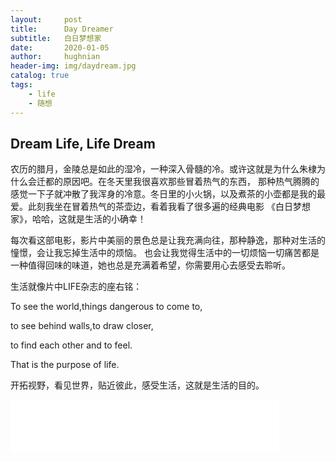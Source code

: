 ```yaml
---
layout:     post   				    
title:      Day Dreamer
subtitle:   白日梦想家
date:       2020-01-05				
author:     hughnian				
header-img: img/daydream.jpg
catalog: true 						
tags:							
    - life
    - 随想
---
```


## Dream Life, Life Dream

农历的腊月，金陵总是如此的湿冷，一种深入骨髓的冷。或许这就是为什么朱棣为什么会迁都的原因吧。在冬天里我很喜欢那些冒着热气的东西，
那种热气腾腾的感觉一下子就冲散了我浑身的冷意。冬日里的小火锅，以及煮茶的小壶都是我的最爱。此刻我坐在冒着热气的茶壶边，看着我看了很多遍的经典电影
《白日梦想家》，哈哈，这就是生活的小确幸！

每次看这部电影，影片中美丽的景色总是让我充满向往，那种静逸，那种对生活的憧憬，会让我忘掉生活中的烦恼。
也会让我觉得生活中的一切烦恼一切痛苦都是一种值得回味的味道，她也总是充满着希望，你需要用心去感受去聆听。

生活就像片中LIFE杂志的座右铭：

To see the world,things dangerous to come to,

to see behind walls,to draw closer,

to find each other and to feel.

That is the purpose of life.

开拓视野，看见世界，贴近彼此，感受生活，这就是生活的目的。

<iframe frameborder="no" border="0" marginwidth="0" marginheight="0" width="430" height="86" src="//music.163.com/outchain/player?type=2&id=1491585&auto=1&height=66"></iframe>
